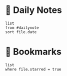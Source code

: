 # 📅 Daily Notes
```dataview
list
from #dailynote
sort file.date
```
# 🔖 Bookmarks
```dataview
list 
where file.starred = true
```